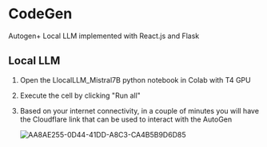 # CodeGen
Autogen+ Local LLM implemented with React.js and Flask

## Local LLM

1. Open the LlocalLLM_Mistral7B python notebook in Colab with T4 GPU
2. Execute the cell by clicking "Run all"
3. Based on your internet connectivity, in a couple of minutes you will have the Cloudflare link that can be used to interact with the AutoGen 

   ![AA8AE255-0D44-41DD-A8C3-CA4B5B9D6D85](https://github.com/deepapaikar/CodeGen_Backend/assets/37763863/92f10511-0547-4830-a794-dbb99b057e62)

   
